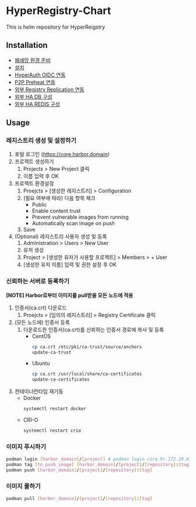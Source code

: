 # HyperRegistry-Chart

This is helm repository for HyperReigstry

## Installation

- [폐쇄망 환경 준비](https://github.com/tmax-cloud/HyperRegistry-Chart/blob/5.0/guides/INSTALL.md#폐쇄망에서-설치를-위한-환경-준비하기)
- [설치](https://github.com/tmax-cloud/HyperRegistry-Chart/blob/5.0/guides/INSTALL.md#설치)
- [HyperAuth OIDC 연동](https://github.com/tmax-cloud/HyperRegistry-Chart/blob/5.0/guides/oidc.md)
- [P2P Preheat 연동](https://github.com/tmax-cloud/HyperRegistry-Chart/blob/5.0/guides/KRAKEN_GUIDE.md)
- [외부 Registry Replication 연동](https://github.com/tmax-cloud/HyperRegistry-Chart/blob/5.0/guides/replication.md)
- [외부 HA DB 구성](https://github.com/tmax-cloud/HyperRegistry-Chart/blob/5.0/guides/postgres_ha.md)
- [외부 HA REDIS 구성](https://github.com/tmax-cloud/HyperRegistry-Chart/blob/5.0/guides/redis_ha.md)

## Usage

### 레지스트리 생성 및 설정하기

1. 포털 로그인 (https://core.harbor.domain)
2. 프로젝트 생성하기
   1. Projects > New Project 클릭
   2. 이름 입력 후 OK
3. 프로젝트 환경설정
   1. Proejcts > [생성한 레지스트리] > Configuration
   2. (필요 여부에 따라) 다음 항목 체크
      - Public
      - Enable content trust
      - Prevent vulnerable images from running
      - Automatically scan image on push
   3. Save
4. (Optional) 레지스트리 사용자 생성 및 등록
   1. Administration > Users > New User
   2. 유저 생성
   3. Project > [생성한 유저가 사용할 프로젝트] > Members > + User
   4. [생성한 유저 이름] 입력 및 권한 설정 후 OK

### 신뢰하는 서버로 등록하기

**[NOTE] Harbor로부터 이미지를 pull받을 모든 노드에 적용**

1. 인증서(ca.crt) 다운로드
   1. Proejcts > [임의의 레지스트리] > Registry Certificate 클릭
2. (모든 노드에) 인증서 등록
   1. 다운로드한 인증서(ca.crt)를 신뢰하는 인증서 경로에 복사 및 등록
      - CentOS
        ```bash
        cp ca.crt /etc/pki/ca-trust/source/anchors
        update-ca-trust
        ```
      - Ubuntu
        ```bash
        cp ca.crt /usr/local/share/ca-certificates
        update-ca-certificates
        ```
3. 컨테이너런타임 재기동
   - Docker
     ```bash
     systemctl restart docker
     ```
   - CRI-O
     ```bash
     systemctl restart crio
     ```

### 이미지 푸시하기

```bash
podman login [harbor_domain]/[project] # podman login core.hr.172.10.0.2.nip.io/library
podman tag [to_push_image] [harbor_domain]/[project]/[repository]:[tag]
podman push [harbor_domain]/[project]/[repository]:[tag]
```

### 이미지 풀하기

```bash
podman pull [harbor_domain]/[project]/[repository]:[tag]
```
